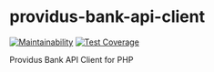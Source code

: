 # providus-bank-api-client

[![Maintainability](https://api.codeclimate.com/v1/badges/850e505d6973c5ac1312/maintainability)](https://codeclimate.com/github/brokeyourbike/providus-bank-api-client-php/maintainability)
[![Test Coverage](https://api.codeclimate.com/v1/badges/850e505d6973c5ac1312/test_coverage)](https://codeclimate.com/github/brokeyourbike/providus-bank-api-client-php/test_coverage)

Providus Bank API Client for PHP

